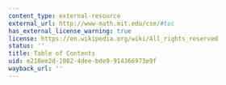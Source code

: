 ```yaml
---
content_type: external-resource
external_url: http://www-math.mit.edu/cse/#toc
has_external_license_warning: true
license: https://en.wikipedia.org/wiki/All_rights_reserved
status: ''
title: Table of Contents
uid: e218ee2d-1082-4dee-bde9-914366973e9f
wayback_url: ''
---
```

